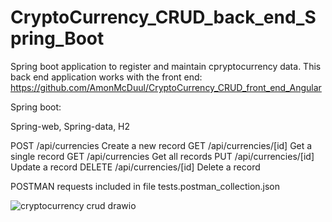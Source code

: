 # CryptoCurrency_CRUD_back_end_Spring_Boot

Spring boot application to register and maintain cpryptocurrency data.
This back end application works with the front end: https://github.com/AmonMcDuul/CryptoCurrency_CRUD_front_end_Angular

Spring boot:

  Spring-web, 
  Spring-data, 
  H2

POST /api/currencies        Create a new record
GET /api/currencies/[id]    Get a single record
GET /api/currencies         Get all records
PUT /api/currencies/[id]    Update a record
DELETE /api/currencies/[id] Delete a record



POSTMAN requests included in file tests.postman_collection.json




![cryptocurrency crud drawio](https://user-images.githubusercontent.com/48800411/162636432-f38a59be-649b-49f3-a3f3-d9bf44cabb0b.png)
